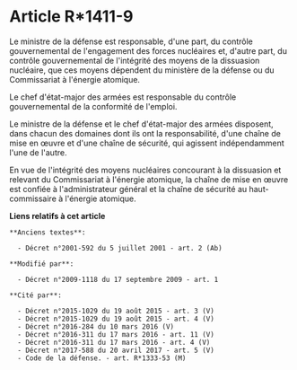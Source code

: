 # Article R*1411-9

Le ministre de la défense est responsable, d'une part, du contrôle gouvernemental de l'engagement des forces nucléaires et,
d'autre part, du contrôle gouvernemental de l'intégrité des moyens de la dissuasion nucléaire, que ces moyens dépendent du
ministère de la défense ou du Commissariat à l'énergie atomique. 

Le chef d'état-major des armées est responsable du contrôle gouvernemental de la conformité de l'emploi. 

Le ministre de la défense et le chef d'état-major des armées disposent, dans chacun des domaines dont ils ont la
responsabilité, d'une chaîne de mise en œuvre et d'une chaîne de sécurité, qui agissent indépendamment l'une de l'autre. 

En vue de l'intégrité des moyens nucléaires concourant à la dissuasion et relevant du Commissariat à l'énergie atomique, la
chaîne de mise en œuvre est confiée à l'administrateur général et la chaîne de sécurité au haut-commissaire à l'énergie
atomique.

**Liens relatifs à cet article**

	**Anciens textes**:

	  - Décret n°2001-592 du 5 juillet 2001 - art. 2 (Ab)

	**Modifié par**:

	  - Décret n°2009-1118 du 17 septembre 2009 - art. 1

	**Cité par**:

	  - Décret n°2015-1029 du 19 août 2015 - art. 3 (V)
	  - Décret n°2015-1029 du 19 août 2015 - art. 4 (V)
	  - Décret n°2016-284 du 10 mars 2016 (V)
	  - Décret n°2016-311 du 17 mars 2016 - art. 11 (V)
	  - Décret n°2016-311 du 17 mars 2016 - art. 4 (V)
	  - Décret n°2017-588 du 20 avril 2017 - art. 5 (V)
	  - Code de la défense. - art. R*1333-53 (M)
